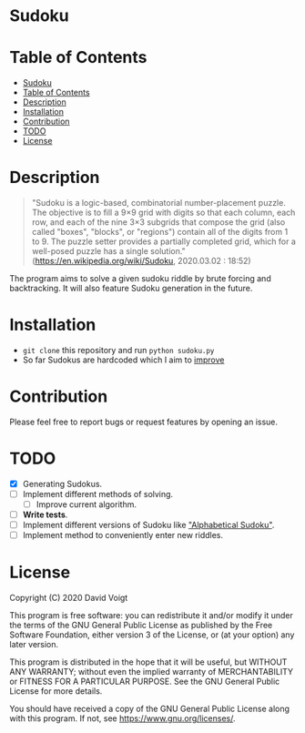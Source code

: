 # Sudoku

# Table of Contents
- [Sudoku](#sudoku)
- [Table of Contents](#table-of-contents)
- [Description](#description)
- [Installation](#installation)
- [Contribution](#contribution)
- [TODO](#todo)
- [License](#license)

# Description

> "Sudoku is a logic-based, combinatorial number-placement puzzle. The objective is to fill a 9×9 grid with digits so that each column, each row, and each of the nine 3×3 subgrids that compose the grid (also called "boxes", "blocks", or "regions") contain all of the digits from 1 to 9. The puzzle setter provides a partially completed grid, which for a well-posed puzzle has a single solution." (https://en.wikipedia.org/wiki/Sudoku, 2020.03.02 : 18:52) 

The program aims to solve a given sudoku riddle by brute forcing and backtracking. It will also feature Sudoku generation in the future.  

# Installation

* `git clone` this repository and run `python sudoku.py`
* So far Sudokus are hardcoded which I aim to [improve](#todo)

# Contribution

Please feel free to report bugs or request features by opening an issue.

# TODO

* [X] Generating Sudokus. 
* [ ] Implement different methods of solving.
  * [ ] Improve current algorithm.
* [ ] **Write tests**.
* [ ] Implement different versions of Sudoku like ["Alphabetical Sudoku"](https://en.wikipedia.org/wiki/Sudoku#Alphabetical_Sudoku).
* [ ] Implement method to conveniently enter new riddles.

# License

Copyright (C) 2020 David Voigt

This program is free software: you can redistribute it and/or modify
it under the terms of the GNU General Public License as published by
the Free Software Foundation, either version 3 of the License, or
(at your option) any later version.

This program is distributed in the hope that it will be useful,
but WITHOUT ANY WARRANTY; without even the implied warranty of
MERCHANTABILITY or FITNESS FOR A PARTICULAR PURPOSE.  See the
GNU General Public License for more details.

You should have received a copy of the GNU General Public License
along with this program.  If not, see https://www.gnu.org/licenses/.
